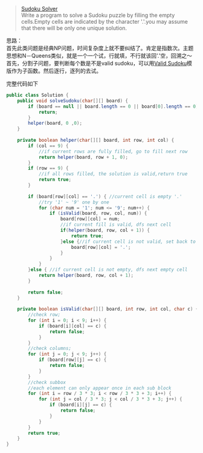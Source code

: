 > [Sudoku Solver](https://oj.leetcode.com/problems/sudoku-solver/)  
Write a program to solve a Sudoku puzzle by filling the empty cells.Empty cells are indicated by the character '.'.you may assume that there will be only one unique solution.

思路：  
首先此类问题是经典NP问题，时间复杂度上就不要纠结了。肯定是指数次。主题思想和N－Queens类似，就是一个一个试，行就填，不行就该回'.'空，回溯之～首先，分割子问题，要判断每个数是不是valid sudoku，可以用[Valid Sudoku](https://oj.leetcode.com/problems/valid-sudoku/)模版作为子函数。然后逐行，逐列的去试。

完整代码如下

```java
public class Solution {
    public void solveSudoku(char[][] board) {
        if (board == null || board.length == 0 || board[0].length == 0) {
            return;
        }
        helper(board, 0 ,0);
    }
    
    private boolean helper(char[][] board, int row, int col) {
        if (col == 9) {
            //if current rows are fully filled, go to fill next row
            return helper(board, row + 1, 0);
        }
        if (row == 9) {
            //if all rows filled, the solution is valid,return true
            return true;
        }
        
        if (board[row][col] == '.') { //current cell is empty '.'
            //try '1' ~ '9' one by one
            for (char num = '1'; num <= '9'; num++) {
                if (isValid(board, row, col, num)) {
                    board[row][col] = num;
                    //if current fill is valid, dfs next cell
                    if(helper(board, row, col + 1)) {
                        return true;
                    }else {//if current cell is not valid, set back to empty
                        board[row][col] = '.';
                    }
                }
            }
        }else { //if current cell is not empty, dfs next empty cell
            return helper(board, row, col + 1);
        }
        
        return false;
    }
    
    private boolean isValid(char[][] board, int row, int col, char c) {
        //check row;
        for (int i = 0; i < 9; i++) {
            if (board[i][col] == c) {
                return false;
            }
        }
        //check columns;
        for (int j = 0; j < 9; j++) {
            if (board[row][j] == c) {
                return false;
            }
        }
        //check subbox
        //each element can only appear once in each sub block
        for (int i = row / 3 * 3; i < row / 3 * 3 + 3; i++) {
            for (int j = col / 3 * 3; j < col / 3 * 3 + 3; j++) {
                if (board[i][j] == c) {
                    return false;
                }
            }
        }
        return true;
    }
}
```
